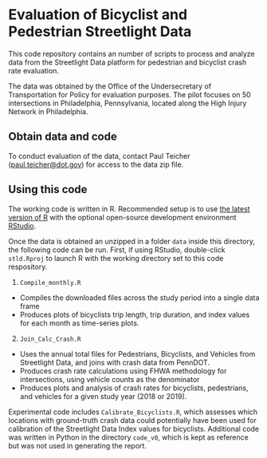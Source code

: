 # Evaluation of Bicyclist and Pedestrian Streetlight Data

This code repository contains an number of scripts to process and analyze data from the Streetlight Data platform for pedestrian and bicyclist crash rate evaluation.

The data was obtained by the Office of the Undersecretary of Transportation for Policy for evaluation purposes. The pilot focuses on 50 intersections in Philadelphia, Pennsylvania, located along the High Injury Network in Philadelphia.

## Obtain data and code

To conduct evaluation of the data, contact Paul Teicher (paul.teicher@dot.gov) for access to the data zip file.

## Using this code

The working code is written in R. Recommended setup is to use [the latest version of R](https://cran.r-project.org/) with the optional open-source development environment [RStudio](https://rstudio.com/).

Once the data is obtained an unzipped in a folder `data` inside this directory, the following code can be run. First, if using RStudio, double-click `stld.Rproj` to launch R with the working directory set to this code respository.

1. `Compile_monthly.R`
  + Compiles the downloaded files across the study period into a single data frame  
  + Produces plots of bicyclists trip length, trip duration, and index values for each month as time-series plots.

2. `Join_Calc_Crash.R`
  + Uses the annual total files for Pedestrians, Bicyclists, and Vehicles from Streetlight Data, and joins with crash data from PennDOT.
  + Produces crash rate calculations using FHWA methodology for intersections, using vehicle counts as the denominator
  + Produces plots and analysis of crash rates for bicyclists, pedestrians, and vehicles for a given study year (2018 or 2019).

Experimental code includes `Calibrate_Bicyclists.R`, which assesses which locations with ground-truth crash data could potentially have been used for calibration of the Streetlight Data Index values for bicyclists. Additional code was written in Python in the directory `code_v0`, which is kept as reference but was not used in generating the report.


